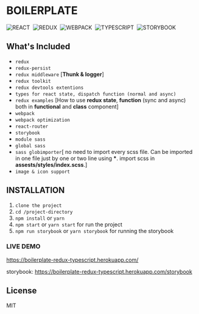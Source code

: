 # BOILERPLATE

![REACT](https://place-hold.it/80x33/433/fff?text=REACT&bold)&nbsp;
![REDUX](https://place-hold.it/80x33/506/fff?text=REDUX&bold)&nbsp;
![WEBPACK](https://place-hold.it/100x33/042/fff?text=WEBPACK&bold)&nbsp;
![TYPESCRIPT](https://place-hold.it/130x33/104/fff?text=TYPESCRIPT&bold)&nbsp;
![STORYBOOK](https://place-hold.it/130x33/411/fff?text=STORYBOOK&bold)&nbsp;

## What's Included

- `redux`
- `redux-persist`
- `redux middleware` \[**Thunk & logger**\]
- `redux toolkit`
- `redux devtools extentions`
- `types for react state, dispatch function (normal and async)`
- `redux examples` \[How to use **redux state**, **function** (sync and async) both in **functional** and **class** component\]
- `webpack`
- `webpack optimization`
- `react-router`
- `storybook`
- `module sass`
- `global sass`
- `sass globimporter`\[ no need to import every scss file. Can be imported in one file just by one or two line using **\***. import scss in **assests/styles/index.scss**.\]
- `image & icon support`

## INSTALLATION

1. `clone the project`
2. `cd /project-directory`
3. `npm install` or `yarn`
4. `npm start` or `yarn start` for run the project
5. `npm run storybook` or `yarn storybook` for running the storybook

### LIVE DEMO

https://boilerplate-redux-typescript.herokuapp.com/

storybook: https://boilerplate-redux-typescript.herokuapp.com/storybook

## License

MIT
